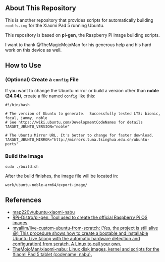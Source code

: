 ## About This Repository

This is another repository that provides scripts for automatically building `rootfs.img` for the Xiaomi Pad 5 running Ubuntu.

This repository is based on **pi-gen**, the Raspberry Pi image building scripts.

I want to thank @TheMagicMojoMan for his generous help and his hard work on this device as well.

## How to Use

### (Optional) Create a `config` File

If you want to change the Ubuntu mirror or build a version other than **noble (24.04)**, create a file named `config` like this:

```
#!/bin/bash

# The version of Ubuntu to generate.  Successfully tested LTS: bionic, focal, jammy, noble
# See https://wiki.ubuntu.com/DevelopmentCodeNames for details
TARGET_UBUNTU_VERSION="noble"

# The Ubuntu Mirror URL. It's better to change for faster download.
TARGET_UBUNTU_MIRROR="http://mirrors.tuna.tsinghua.edu.cn/ubuntu-ports"
```

### Build the Image

```
sudo ./build.sh
```

After the build finishes, the image file will be located in:

```
work/ubuntu-noble-arm64/export-image/
```



## References

- [map220v/ubuntu-xiaomi-nabu](https://github.com/map220v/ubuntu-xiaomi-nabu)
- [RPi-Distro/pi-gen: Tool used to create the official Raspberry Pi OS images](https://github.com/RPi-Distro/pi-gen)
- [mvallim/live-custom-ubuntu-from-scratch: (Yes, the project is still alive 😃) This procedure shows how to create a bootable and installable Ubuntu Live (along with the automatic hardware detection and configuration) from scratch. A Linux to call your own.](https://github.com/mvallim/live-custom-ubuntu-from-scratch)
- [TheMojoMan/xiaomi-nabu: Linux disk images, kernel and scripts for the Xiaomi Pad 5 tablet (codename: nabu).](https://github.com/TheMojoMan/Xiaomi-Nabu)